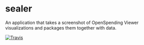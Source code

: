 # sealer
An application that takes a screenshot of OpenSpending Viewer visualizations and packages them together with data.

[![Travis](https://travis-ci.org/okgreece/sealer.svg?branch=master)](https://travis-ci.org/okgreece/sealer)
